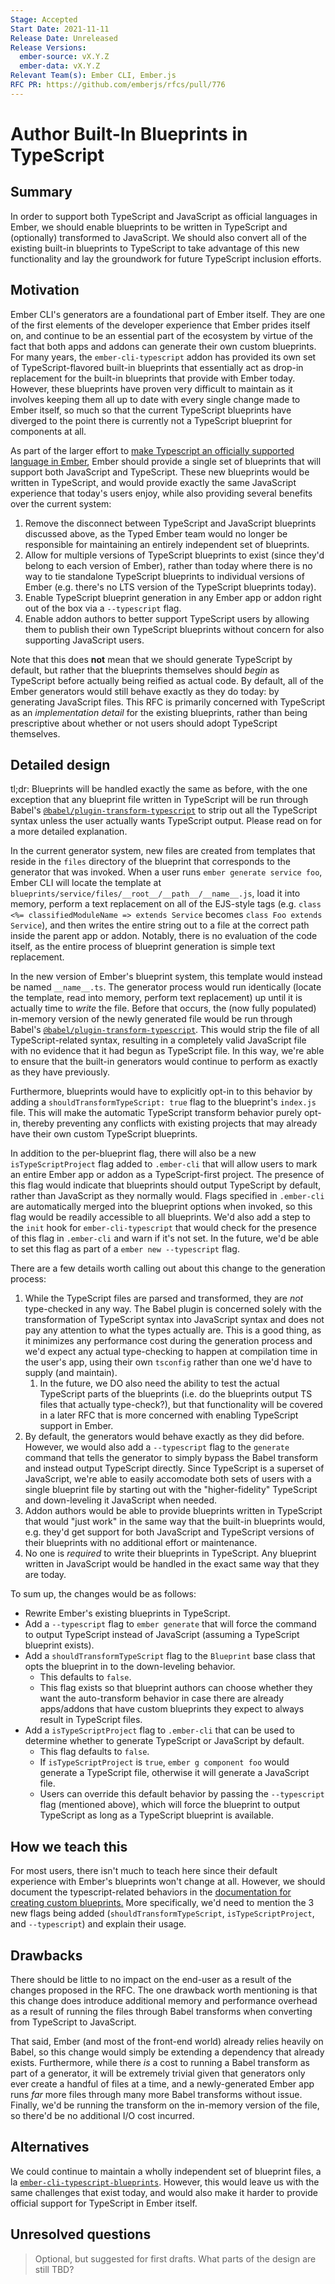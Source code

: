 ```yaml
---
Stage: Accepted
Start Date: 2021-11-11
Release Date: Unreleased
Release Versions:
  ember-source: vX.Y.Z
  ember-data: vX.Y.Z
Relevant Team(s): Ember CLI, Ember.js
RFC PR: https://github.com/emberjs/rfcs/pull/776
---
```


<!---
Directions for above:

Stage: Leave as is
Start Date: Fill in with today's date, YYYY-MM-DD
Release Date: Leave as is
Release Versions: Leave as is
Relevant Team(s): Fill this in with the [team(s)](README.md#relevant-teams) to which this RFC applies
RFC PR: Fill this in with the URL for the Proposal RFC PR
-->

# Author Built-In Blueprints in TypeScript

## Summary

In order to support both TypeScript and JavaScript as official languages in Ember, we should enable blueprints to be written in TypeScript and (optionally) transformed to JavaScript. We should also convert all of the existing built-in blueprints to TypeScript to take advantage of this new functionality and lay the groundwork for future TypeScript inclusion efforts.

## Motivation

Ember CLI's generators are a foundational part of Ember itself. They are one of the first elements of the developer experience that Ember prides itself on, and continue to be an essential part of the ecosystem by virtue of the fact that both apps and addons can generate their own custom blueprints. For many years, the `ember-cli-typescript` addon has provided its own set of TypeScript-flavored built-in blueprints that essentially act as drop-in replacement for the built-in blueprints that provide with Ember today. However, these blueprints have proven very difficult to maintain as it involves keeping them all up to date with every single change made to Ember itself, so much so that the current TypeScript blueprints have diverged to the point there is currently not a TypeScript blueprint for components at all.

As part of the larger effort to [make Typescript an officially supported language in Ember](https://github.com/emberjs/rfcs/pull/724), Ember should provide a single set of blueprints that will support both JavaScript and TypeScript. These new blueprints would be written in TypeScript, and would provide exactly the same JavaScript experience that today's users enjoy, while also providing several benefits over the current system:

1. Remove the disconnect between TypeScript and JavaScript blueprints discussed above, as the Typed Ember team would no longer be responsible for maintaining an entirely independent set of blueprints.
1. Allow for multiple versions of TypeScript blueprints to exist (since they'd belong to each version of Ember), rather than today where there is no way to tie standalone TypeScript blueprints to individual versions of Ember (e.g. there's no LTS version of the TypeScript blueprints today).
1. Enable TypeScript blueprint generation in any Ember app or addon right out of the box via a `--typescript` flag.
1. Enable addon authors to better support TypeScript users by allowing them to publish their own TypeScript blueprints without concern for also supporting JavaScript users.

Note that this does **not** mean that we should generate TypeScript by default, but rather that the blueprints themselves should _begin_ as TypeScript before actually being reified as actual code. By default, all of the Ember generators would still behave exactly as they do today: by generating JavaScript files. This RFC is primarily concerned with TypeScript as an _implementation detail_ for the existing blueprints, rather than being prescriptive about whether or not users should adopt TypeScript themselves.

## Detailed design

tl;dr: Blueprints will be handled exactly the same as before, with the one exception that any blueprint file written in TypeScript will be run through Babel's [`@babel/plugin-transform-typescript`](https://babeljs.io/docs/en/babel-plugin-transform-typescript) to strip out all the TypeScript syntax unless the user actually wants TypeScript output. Please read on for a more detailed explanation.

In the current generator system, new files are created from templates that reside in the `files` directory of the blueprint that corresponds to the generator that was invoked. When a user runs `ember generate service foo`, Ember CLI will locate the template at `blueprints/service/files/__root__/__path__/__name__.js`, load it into memory, perform a text replacement on all of the EJS-style tags (e.g. `class <%= classifiedModuleName => extends Service` becomes `class Foo extends Service`), and then writes the entire string out to a file at the correct path inside the parent app or addon. Notably, there is no evaluation of the code itself, as the entire process of blueprint generation is simple text replacement.

In the new version of Ember's blueprint system, this template would instead be named `__name__.ts`. The generator process would run identically (locate the template, read into memory, perform text replacement) up until it is actually time to _write_ the file. Before that occurs, the (now fully populated) in-memory version of the newly generated file would be run through Babel's [`@babel/plugin-transform-typescript`](https://babeljs.io/docs/en/babel-plugin-transform-typescript). This would strip the file of all TypeScript-related syntax, resulting in a completely valid JavaScript file with no evidence that it had begun as TypeScript file. In this way, we're able to ensure that the built-in generators would continue to perform as exactly as they have previously.

Furthermore, blueprints would have to explicitly opt-in to this behavior by adding a `shouldTransformTypeScript: true` flag to the blueprint's `index.js` file. This will make the automatic TypeScript transform behavior purely opt-in, thereby preventing any conflicts with existing projects that may already have their own custom TypeScript blueprints.

In addition to the per-blueprint flag, there will also be a new `isTypeScriptProject` flag added to `.ember-cli` that will allow users to mark an entire Ember app or addon as a TypeScript-first project. The presence of this flag would indicate that blueprints should output TypeScript by default, rather than JavaScript as they normally would. Flags specified in `.ember-cli` are automatically merged into the blueprint options when invoked, so this flag would be readily accessible to all blueprints. We'd also add a step to the `init` hook for `ember-cli-typescript` that would check for the presence of this flag in `.ember-cli` and warn if it's not set. In the future, we'd be able to set this flag as part of a `ember new --typescript` flag.

There are a few details worth calling out about this change to the generation process:

1. While the TypeScript files are parsed and transformed, they are _not_ type-checked in any way. The Babel plugin is concerned solely with the transformation of TypeScript syntax into JavaScript syntax and does not pay any attention to what the types actually are. This is a good thing, as it minimizes any performance cost during the generation process and we'd expect any actual type-checking to happen at compilation time in the user's app, using their own `tsconfig` rather than one we'd have to supply (and maintain).
   1. In the future, we DO also need the ability to test the actual TypeScript parts of the blueprints (i.e. do the blueprints output TS files that actually type-check?), but that functionality will be covered in a later RFC that is more concerned with enabling TypeScript support in Ember.
1. By default, the generators would behave exactly as they did before. However, we would also add a `--typescript` flag to the `generate` command that tells the generator to simply bypass the Babel transform and instead output TypeScript directly. Since TypeScript is a superset of JavaScript, we're able to easily accomodate both sets of users with a single blueprint file by starting out with the "higher-fidelity" TypeScript and down-leveling it JavaScript when needed.
1. Addon authors would be able to provide blueprints written in TypeScript that would "just work" in the same way that the built-in blueprints would, e.g. they'd get support for both JavaScript and TypeScript versions of their blueprints with no additional effort or maintenance.
1. No one is _required_ to write their blueprints in TypeScript. Any blueprint written in JavaScript would be handled in the exact same way that they are today.

To sum up, the changes would be as follows:

- Rewrite Ember's existing blueprints in TypeScript.
- Add a `--typescript` flag to `ember generate` that will force the command to output TypeScript instead of JavaScript (assuming a TypeScript blueprint exists).
- Add a `shouldTransformTypeScript` flag to the `Blueprint` base class that opts the blueprint in to the down-leveling behavior.
  - This defaults to `false`.
  - This flag exists so that blueprint authors can choose whether they want the auto-transform behavior in case there are already apps/addons that have custom blueprints they expect to always result in TypeScript files.
- Add a `isTypeScriptProject` flag to `.ember-cli` that can be used to determine whether to generate TypeScript or JavaScript by default.
  - This flag defaults to `false`.
  - If `isTypeScriptProject` is `true`, `ember g component foo` would generate a TypeScript file, otherwise it will generate a JavaScript file.
  - Users can override this default behavior by passing the `--typescript` flag (mentioned above), which will force the blueprint to output TypeScript as long as a TypeScript blueprint is available.

## How we teach this

For most users, there isn't much to teach here since their default experience with Ember's blueprints won't change at all. However, we should document the typescript-related behaviors in the [documentation for creating custom blueprints.](https://cli.emberjs.com/release/advanced-use/blueprints/) More specifically, we'd need to mention the 3 new flags being added (`shouldTransformTypeScript`, `isTypeScriptProject`, and `--typescript`) and explain their usage.

## Drawbacks

There should be little to no impact on the end-user as a result of the changes proposed in the RFC. The one drawback worth mentioning is that this change does introduce additional memory and performance overhead as a result of running the files through Babel transforms when converting from TypeScript to JavaScript.

That said, Ember (and most of the front-end world) already relies heavily on Babel, so this change would simply be extending a dependency that already exists. Furthermore, while there _is_ a cost to running a Babel transform as part of a generator, it will be extremely trivial given that generators only ever create a handful of files at a time, and a newly-generated Ember app runs _far_ more files through many more Babel transforms without issue. Finally, we'd be running the transform on the in-memory version of the file, so there'd be no additional I/O cost incurred.

## Alternatives

We could continue to maintain a wholly independent set of blueprint files, a la [`ember-cli-typescript-blueprints`](https://github.com/typed-ember/ember-cli-typescript-blueprints). However, this would leave us with the same challenges that exist today, and would also make it harder to provide official support for TypeScript in Ember itself.

## Unresolved questions

> Optional, but suggested for first drafts. What parts of the design are still
> TBD?

